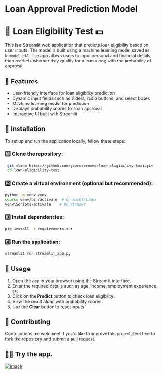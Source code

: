 # Loan Approval Prediction Model

# 🏦 Loan Eligibility Test 💵

This is a Streamlit web application that predicts loan eligibility based on user inputs. The model is built using a machine learning model saved as `k_model.pkl`. The app allows users to input personal and financial details, then predicts whether they qualify for a loan along with the probability of approval.

## 🚀 Features
- User-friendly interface for loan eligibility prediction
- Dynamic input fields such as sliders, radio buttons, and select boxes
- Machine learning model for prediction
- Displays probability scores for loan approval
- Interactive UI built with Streamlit

## 📌 Installation
To set up and run the application locally, follow these steps:

### 1️⃣ Clone the repository:
```bash
 git clone https://github.com/yourusername/loan-eligibility-test.git
 cd loan-eligibility-test
```

### 2️⃣ Create a virtual environment (optional but recommended):
```bash
python -m venv venv
source venv/bin/activate  # On macOS/Linux
venv\Scripts\activate    # On Windows
```

### 3️⃣ Install dependencies:
```bash
pip install -r requirements.txt
```

### 4️⃣ Run the application:
```bash
streamlit run streamlit_app.py
```

## 🎯 Usage
1. Open the app in your browser using the Streamlit interface.
2. Enter the required details such as age, income, employment experience, etc.
3. Click on the **Predict** button to check loan eligibility.
4. View the result along with probability scores.
5. Use the **Clear** button to reset inputs.

## 🤝 Contributing
Contributions are welcome! If you'd like to improve this project, feel free to fork the repository and submit a pull request.

## 🧑‍💻 Try the app.
[![image](![image](https://github.com/user-attachments/assets/f78750b2-d11d-4a29-a26d-78f71e911969)
)](https://loan-for-me.streamlit.app/)
